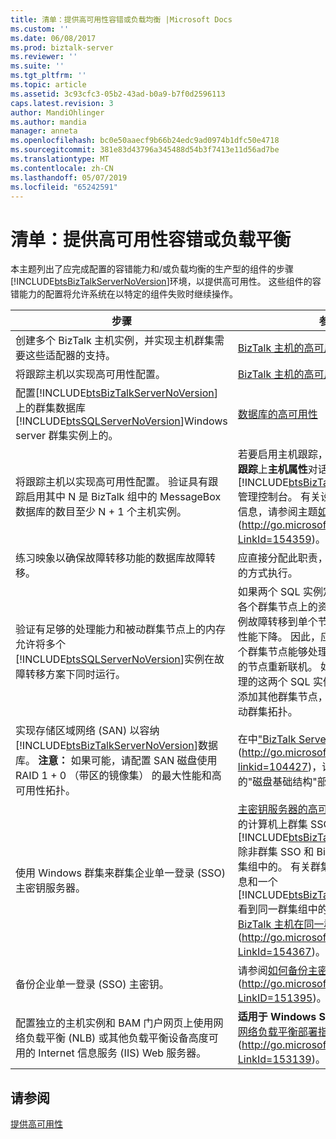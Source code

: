 ```yaml
---
title: 清单：提供高可用性容错或负载均衡 |Microsoft Docs
ms.custom: ''
ms.date: 06/08/2017
ms.prod: biztalk-server
ms.reviewer: ''
ms.suite: ''
ms.tgt_pltfrm: ''
ms.topic: article
ms.assetid: 3c93cfc3-05b2-43ad-b0a9-b7f0d2596113
caps.latest.revision: 3
author: MandiOhlinger
ms.author: mandia
manager: anneta
ms.openlocfilehash: bc0e50aaecf9b66b24edc9ad0974b1dfc50e4718
ms.sourcegitcommit: 381e83d43796a345488d54b3f7413e11d56ad7be
ms.translationtype: MT
ms.contentlocale: zh-CN
ms.lasthandoff: 05/07/2019
ms.locfileid: "65242591"
---
```

# <a name="checklist-providing-high-availability-with-fault-tolerance-or-load-balancing"></a>清单：提供高可用性容错或负载平衡
本主题列出了应完成配置的容错能力和/或负载均衡的生产型的组件的步骤[!INCLUDE[btsBizTalkServerNoVersion](../includes/btsbiztalkservernoversion-md.md)]环境，以提供高可用性。 这些组件的容错能力的配置将允许系统在以特定的组件失败时继续操作。  


|                                                                                                                                               步骤                                                                                                                                                |                                                                                                                                                                                                                                                                                                                                               参考                                                                                                                                                                                                                                                                                                                                               |
|----------------------------------------------------------------------------------------------------------------------------------------------------------------------------------------------------------------------------------------------------------------------------------------------------|-------------------------------------------------------------------------------------------------------------------------------------------------------------------------------------------------------------------------------------------------------------------------------------------------------------------------------------------------------------------------------------------------------------------------------------------------------------------------------------------------------------------------------------------------------------------------------------------------------------------------------------------------------------------------------------------------------|
|                                                                                          创建多个 BizTalk 主机实例，并实现主机群集需要这些适配器的支持。                                                                                          |                                                                                                                                                                                                                                                                                                   [BizTalk 主机的高可用性](../technical-guides/high-availability-for-biztalk-hosts.md)                                                                                                                                                                                                                                                                                                   |
|                                                                                                                          将跟踪主机以实现高可用性配置。                                                                                                                           |                                                                                                                                                                                                                                                                                                   [BizTalk 主机的高可用性](../technical-guides/high-availability-for-biztalk-hosts.md)                                                                                                                                                                                                                                                                                                   |
|                             配置[!INCLUDE[btsBizTalkServerNoVersion](../includes/btsbiztalkservernoversion-md.md)]上的群集数据库[!INCLUDE[btsSQLServerNoVersion](../includes/btssqlservernoversion-md.md)]Windows server 群集实例上的。                             |                                                                                                                                                                                                                                                                                                       [数据库的高可用性](../technical-guides/high-availability-for-databases.md)                                                                                                                                                                                                                                                                                                       |
|                                                    将跟踪主机以实现高可用性配置。 验证具有跟踪启用其中 N 是 BizTalk 组中的 MessageBox 数据库的数目至少 N + 1 个主机实例。                                                     |                                                                                                                          若要启用主机跟踪，请选择选项**允许主机跟踪**上**主机属性**对话框中[!INCLUDE[btsBizTalkServerNoVersion](../includes/btsbiztalkservernoversion-md.md)]管理控制台。 有关设置主机属性的详细信息，请参阅主题[如何修改主机属性](http://go.microsoft.com/fwlink/?LinkId=154359)(<http://go.microsoft.com/fwlink/?LinkId=154359>)。                                                                                                                          |
|                                                                                                               练习映象以确保故障转移功能的数据库故障转移。                                                                                                               |                                                                                                                                                                                                                                                                                                  应直接分配此职责，以确保这针对以一致的方式执行。                                                                                                                                                                                                                                                                                                   |
|                                验证有足够的处理能力和被动群集节点上的内存允许将多个[!INCLUDE[btsSQLServerNoVersion](../includes/btssqlservernoversion-md.md)]实例在故障转移方案下同时运行。                                |                                                                                如果两个 SQL 实例定期使用超过 50%的各个群集节点上的资源，然后当这两个实例故障转移到单个节点，每个实例会产生性能下降。 因此，应执行测试以确保单个群集节点能够处理负载，直到发生故障的节点重新联机。 如果单个节点不能处理的这两个 SQL 实例的负载然后请考虑添加其他群集节点，以实现主动/主动/被动群集拓扑。                                                                                 |
| 实现存储区域网络 (SAN) 以容纳[!INCLUDE[btsBizTalkServerNoVersion](../includes/btsbiztalkservernoversion-md.md)]数据库。 **注意：** 如果可能，请配置 SAN 磁盘使用 RAID 1 + 0 （带区的镜像集） 的最大性能和高可用性拓扑。 |                                                                                                                                                                                                                                    在中["BizTalk Server 数据库优化白皮书"](http://go.microsoft.com/fwlink/?linkid=104427) (<http://go.microsoft.com/fwlink/?linkid=104427>)，请参阅"优化性能"下的"磁盘基础结构"部分。                                                                                                                                                                                                                                    |
|                                                                                                    使用 Windows 群集来群集企业单一登录 (SSO) 主密钥服务器。                                                                                                     | [主密钥服务器的高可用性](../technical-guides/high-availability-for-the-master-secret-server.md)**注意：** 未运行的计算机上群集 SSO 服务[!INCLUDE[btsBizTalkServerNoVersion](../includes/btsbiztalkservernoversion-md.md)]除非群集 SSO 和 BizTalk 主机在同一群集组中的。 有关群集 SSO 服务的详细信息和一个[!INCLUDE[btsBizTalkServerNoVersion](../includes/btsbiztalkservernoversion-md.md)]看到同一群集组中的主机[群集 SSO 和 BizTalk 主机在同一群集组中如何](http://go.microsoft.com/fwlink/?LinkId=154367)(<http://go.microsoft.com/fwlink/?LinkId=154367>)。 |
|                                                                                                                     备份企业单一登录 (SSO) 主密钥。                                                                                                                     |                                                                                                                                                                                                                                                                               请参阅[如何备份主密钥](http://go.microsoft.com/fwlink/?LinkID=151395)(<http://go.microsoft.com/fwlink/?LinkID=151395>)。                                                                                                                                                                                                                                                                                |
|                                           配置独立的主机实例和 BAM 门户网页上使用网络负载平衡 (NLB) 或其他负载平衡设备高度可用的 Internet 信息服务 (IIS) Web 服务器。                                           |                                                                                                                                                                                                                                                             **适用于 Windows Server 2008**:请参阅[网络负载平衡部署指南](http://go.microsoft.com/fwlink/?LinkId=153139)(<http://go.microsoft.com/fwlink/?LinkId=153139>)。                                                                                                                                                                                                                                                              |

## <a name="see-also"></a>请参阅  
 [提供高可用性](../technical-guides/providing-high-availability.md)
